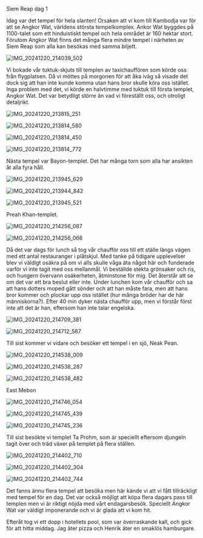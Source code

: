 Siem Reap dag 1

Idag var det tempel för hela slanten! Orsaken att vi kom till Kambodja var för att se Angkor Wat, världens största tempelkomplex. Ankor Wat byggdes på 1100-talet som ett hinduistiskt tempel och hela området är 160 hektar stort. Förutom Angkor Wat finns det många flera mindre tempel i närheten av Siem Reap som alla kan besökas med samma biljett. 

![IMG_20241220_214039_502](https://github.com/user-attachments/assets/b42fbe0f-2659-475b-ba71-398d767d3b76)


Vi bokade vår tuktuk-skjuts till templen av taxichauffören som körde oss från flygplatsen. Då vi möttes på morgonen för att åka iväg så visade det dock sig att han inte kunde komma utan hans bror skulle köra oss istället. Inga problem med det, vi körde en halvtimme med tuktuk till första templet, Angkor Wat. Det var betydligt större än vad vi föreställt oss, och otroligt detaljrikt. 


![IMG_20241220_213815_251](https://github.com/user-attachments/assets/26ea436d-e33a-456a-803c-0403ee062f6d)


![IMG_20241220_213814_580](https://github.com/user-attachments/assets/d04c4f99-62be-4019-9e42-e3ff9c953f07)


![IMG_20241220_213814_450](https://github.com/user-attachments/assets/eb7b842a-f480-43da-be27-1668b38ac1cc)


![IMG_20241220_213814_772](https://github.com/user-attachments/assets/2f79da90-4ee9-4d9f-8617-be95b984d2dc)

Nästa tempel var Bayon-templet. Det har många torn som alla har ansikten åt alla fyra håll.

![IMG_20241220_213945_629](https://github.com/user-attachments/assets/553a3c9d-303c-45c4-bc03-a37f4be4c42e)


![IMG_20241220_213944_842](https://github.com/user-attachments/assets/a53b71a2-9b85-47c0-86a7-4aaecc398695)


![IMG_20241220_213945_521](https://github.com/user-attachments/assets/273dd524-869b-4108-941b-b3c98fecb0d3)


Preah Khan-templet.

![IMG_20241220_214256_087](https://github.com/user-attachments/assets/6ea38558-79ce-48e4-a18a-04b50b4d842c)


![IMG_20241220_214256_066](https://github.com/user-attachments/assets/9e6edcdd-9d2c-43d3-8a6e-1fd787d5e15f)


Då det var dags för lunch så tog vår chaufför oss till ett ställe längs vägen med ett antal restauranger i plåtskjul. Med tanke på tidigare upplevelser blev vi väldigt osäkra på om vi alls skulle våga äta något här och funderade varför vi inte tagit med oss mellanmål. Vi beställde stekta grönsaker och ris, och hungern övervann osäkerheten, åtminstone för mig. Det återstår att se om det var ett bra beslut eller inte. Under lunchen kom vår chaufför och sa att hans dotters moped gått sönder och att han måste fara, men att hans bror kommer och plockar upp oss istället (hur många bröder har de här människorna?). Efter 40 min dyker nästa chaufför upp, men vi förstår först inte att det är han, eftersom han inte talar engelska.

![IMG_20241220_214709_381](https://github.com/user-attachments/assets/3ce5faf2-2784-4663-90b5-c47f91088614)


![IMG_20241220_214712_587](https://github.com/user-attachments/assets/236e2310-1782-4899-8fc6-168ff20281c8)


Till sist kommer vi vidare och besöker ett tempel i en sjö, Neak Pean. 

![IMG_20241220_214538_009](https://github.com/user-attachments/assets/57cdf186-f183-44d4-acaa-1b56d4087f07)


![IMG_20241220_214538_287](https://github.com/user-attachments/assets/9e4bde08-a67e-49b2-8ddd-3801f87a0897)


![IMG_20241220_214538_482](https://github.com/user-attachments/assets/745d5c4e-898c-4f7c-8ece-a425099ef521)



East Mebon

![IMG_20241220_214746_054](https://github.com/user-attachments/assets/cb3089f5-1be4-4925-a499-53ef14db3348)


![IMG_20241220_214745_439](https://github.com/user-attachments/assets/7ec6514e-50e6-4003-8840-0c0beb691caa)


![IMG_20241220_214745_236](https://github.com/user-attachments/assets/40e5a6ec-2e40-4f36-b05d-0bae064449f7)


Till sist besökte vi templet Ta Prohm, som är speciellt eftersom djungeln tagit över och träd växer på templet på flera ställen. 

![IMG_20241220_214402_710](https://github.com/user-attachments/assets/32105ab6-ef17-41ac-8a12-0febd103e9c1)


![IMG_20241220_214402_304](https://github.com/user-attachments/assets/146560a7-e8e9-4485-89ae-a844c5047817)


![IMG_20241220_214402_744](https://github.com/user-attachments/assets/edd74336-0426-48f0-a4c4-2026acc2ead0)


Det fanns ännu flera tempel att besöka men här kände vi att vi fått tillräckligt med tempel för en dag. Det var också möjligt att köpa flera dagars pass till templen men vi är riktigt nöjda med vårt endagarsbesök. Speciellt Angkor Wat var väldigt imponerande och vi är glada att vi kom hit.

Efteråt tog vi ett dopp i hotellets pool, som var överraskande kall, och gick för att hitta middag. Jag äter pizza och Henrik äter en smaklös hamburgare. 
